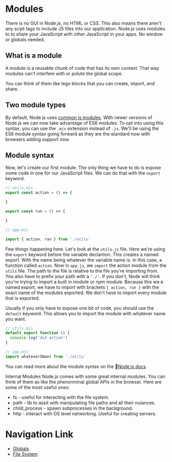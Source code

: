 # Modules
There is no GUI in Node.js, no HTML or CSS. This also means there aren't any scipt tags to include JS files into our application. Node.js uses modules to to share your JavaScript with other JavaScript in your apps. No window or globals needed. 

## What is a module
A module is a reusable chunk of code that has its own context. That way modules can't interfere with or polute the global scope.

You can think of them like lego blocks that you can create, import, and share.

## Two module types
By default, Node.js uses [common js modules](./common_module.md). With newer versions of Node.js we can now take advantage of ES6 modules. To opt into using this syntax, you can use the `.mjs` extension instead of `.js`. We'll be using the ES6 module syntax going forward as they are the standard now with browsers adding support now.

## Module syntax
Now, let's create our first module. The only thing we have to do is expose some code in one for our JavaScript files. We can do that with the `export ` keyword.
```js
// utils.mjs
export const action = () => {

}

export const run = () => {

}
```
```js
// app.mjs

import { action, run } from './utils'
```
Few things happening here. Let's look at the `utils.js` file. Here we're using the `export` keyword before the variable declartion. This creates a named export. With the name being whatever the variable name is. In this case, a function called `action`. Now in `app.js`, we `import` the action module from the `utils` file. The path to the file is relative to the file you're importing from. You also have to prefix your path with a `'./'`. If you don't, Node will think you're trying to import a built in module or npm module. Because this wa a named export, we have to import with brackets `{ action, run }` with the exact name of the modules exported. We don't have to import every module that is exported.

Usually if you only have to expose one bit of code, you should use the `default` keyword. This allows you to import the module with whatever name you want.
```js
// utils.mjs
default export function () {
  console.log('did action')
}
```
```js
// app.mjs
import whateverIWant from './utils'
```
You can read more about the module syntax on the 🔗[Node.js docs](https://nodejs.org/api/packages.html).

Internal Modules
Node.js comes with some great internal modules. You can think of them as like the phenonminal global APIs in the browser. Here are some of the most useful ones:

- fs - useful for interacting with the file system.
- path - lib to assit with manipulating file paths and all their nuiances.
- child_process - spawn subprocesses in the background.
- http - interact with OS level networking. Useful for creating servers.

# Navigation Link
- [Globals](./globals.md)
- [File System](./file_system.md)